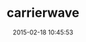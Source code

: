 ---
layout: post
title:  "carrierwave"
repo:   "carrierwaveuploader/carrierwave"
date:   2015-02-18 10:45:53
gemurl: https://github.com/carrierwaveuploader/carrierwave
---